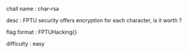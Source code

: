 chall name : char-rsa

desc : FPTU security offers encryption for each character, is it worth ?

flag format : FPTUHacking{}

difficulty : easy

